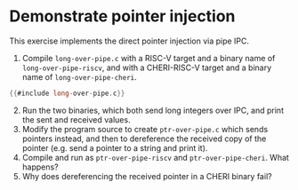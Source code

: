 # Demonstrate pointer injection

This exercise implements the direct pointer injection via pipe IPC.

1. Compile `long-over-pipe.c` with a RISC-V target and a binary name of
   `long-over-pipe-riscv`, and with a CHERI-RISC-V target and a binary
   name of `long-over-pipe-cheri`.
```C
{{#include long-over-pipe.c}}
```
2. Run the two binaries, which both send long integers over IPC, and print
   the sent and received values.
3. Modify the program source to create `ptr-over-pipe.c` which sends
   pointers instead, and then to dereference the received copy of the
   pointer (e.g. send a pointer to a string and print it).
4. Compile and run as `ptr-over-pipe-riscv` and `ptr-over-pipe-cheri`.
   What happens?
5. Why does dereferencing the received pointer in a CHERI binary fail?
